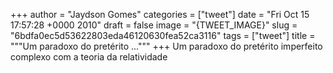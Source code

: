 
+++
author = "Jaydson Gomes"
categories = ["tweet"]
date = "Fri Oct 15 17:57:28 +0000 2010"
draft = false
image = "{TWEET_IMAGE}"
slug = "6bdfa0ec5d53622803eda46120630fea52ca3116"
tags = ["tweet"]
title = """Um paradoxo do pretérito ..."""
+++
Um paradoxo do pretérito imperfeito complexo com a teoria da relatividade

